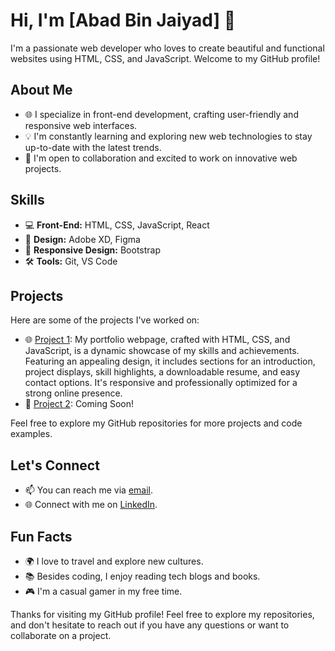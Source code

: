 <!-- Your Name -->
# Hi, I'm [Abad Bin Jaiyad] 👋

I'm a passionate web developer who loves to create beautiful and functional websites using HTML, CSS, and JavaScript. Welcome to my GitHub profile!

## About Me

- 🌐 I specialize in front-end development, crafting user-friendly and responsive web interfaces.
- 💡 I'm constantly learning and exploring new web technologies to stay up-to-date with the latest trends.
- 💼 I'm open to collaboration and excited to work on innovative web projects.

## Skills

- 💻 **Front-End:** HTML, CSS, JavaScript, React
- 🎨 **Design:** Adobe XD, Figma
- 📱 **Responsive Design:** Bootstrap
- 🛠️ **Tools:** Git, VS Code

## Projects

Here are some of the projects I've worked on:

- 🌐 [Project 1](https://abj-hub.github.io/My-Portfolio/): My portfolio webpage, crafted with HTML, CSS, and JavaScript, is a dynamic showcase of my skills and achievements. Featuring an appealing design, it includes sections for an introduction, project displays, skill highlights, a downloadable resume, and easy contact options. It's responsive and professionally optimized for a strong online presence.
- 🚀 [Project 2](): Coming Soon!

Feel free to explore my GitHub repositories for more projects and code examples.

## Let's Connect

- 📫 You can reach me via [email](abadbinjaiyad@gmail.com).
- 🌐 Connect with me on [LinkedIn](https://www.linkedin.com/in/abadbinjaiyad/).

## Fun Facts

- 🌍 I love to travel and explore new cultures.
- 📚 Besides coding, I enjoy reading tech blogs and books.
- 🎮 I'm a casual gamer in my free time.

Thanks for visiting my GitHub profile! Feel free to explore my repositories, and don't hesitate to reach out if you have any questions or want to collaborate on a project.
